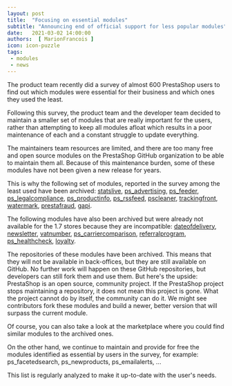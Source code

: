 ```yaml
---
layout: post
title:  "Focusing on essential modules"
subtitle: "Announcing end of official support for less popular modules"
date:   2021-03-02 14:00:00
authors:  [ MarionFrancois ]
icon: icon-puzzle
tags: 
 - modules
 - news
---
```


The product team recently did a survey of almost 600 PrestaShop users to find out which modules were essential for their business and which ones they used the least.

Following this survey, the product team and the developer team decided to maintain a smaller set of modules that are really important for the users, rather than attempting to keep all modules afloat which results in a poor maintenance of each and a constant struggle to update everything.

The maintainers team resources are limited, and there are too many free and open source modules on the PrestaShop GitHub organization to be able to maintain them all. Because of this maintenance burden, some of these modules have not been given a new release for years.

This is why the following set of modules, reported in the survey among the least used have been archived: [statslive](https://github.com/PrestaShop/statslive), [ps_advertising](https://github.com/PrestaShop/ps_advertising), [ps_feeder](https://github.com/PrestaShop/ps_feeder), [ps_legalcompliance](https://github.com/PrestaShop/ps_legalcompliance), [ps_productinfo](https://github.com/PrestaShop/ps_productinfo), [ps_rssfeed](https://github.com/PrestaShop/ps_rssfeed), [pscleaner](https://github.com/PrestaShop/pscleaner), [trackingfront](https://github.com/PrestaShop/trackingfront), [watermark](https://github.com/PrestaShop/watermark), [prestafraud](https://github.com/PrestaShop/prestafraud), [gapi](https://github.com/PrestaShop/gapi).

The following modules have also been archived but were already not available for the 1.7 stores because they are incompatible: [dateofdelivery](https://github.com/PrestaShop/dateofdelivery), [newsletter](https://github.com/PrestaShop/newsletter), [vatnumber](https://github.com/PrestaShop/vatnumber), [ps_carriercomparison](https://github.com/PrestaShop/ps_carriercomparison), [referralprogram](https://github.com/PrestaShop/referralprogram), [ps_healthcheck](https://github.com/PrestaShop/ps_healthcheck), [loyalty](https://github.com/PrestaShop/loyalty).


The repositories of these modules have been archived. This means that they will not be available in back-offices, but they are still available on GitHub. No further work will happen on these GitHub repositories, but developers can still fork them and use them.
But here's the upside: PrestaShop is an open source, community project. If the PrestaShop project stops maintaining a repository, it does not mean this project is gone. What the project cannot do by itself, the community can do it. We might see contributors fork these modules and build a newer, better version that will surpass the current module.

Of course, you can also take a look at the marketplace where you could find similar modules to the archived ones.

On the other hand, we continue to maintain and provide for free the modules identified as essential by users in the survey, for example: ps_facetedsearch, ps_newproducts, ps_emailalerts, ...

This list is regularly analyzed to make it up-to-date with the user's needs.
